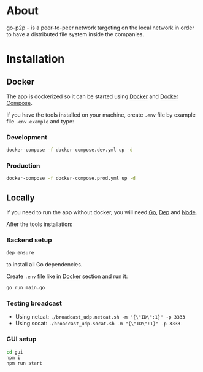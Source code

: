 # About

go-p2p - is a peer-to-peer network targeting on the local network in order to have a distributed file system inside the companies.

# Installation

## Docker

The app is dockerized so it can be started using [Docker](https://docs.docker.com/docker-for-mac/install/) and [Docker Compose](https://docs.docker.com/compose/install/).

If you have the tools installed on your machine, create `.env` file by example file `.env.example` and type:

### Development

```sh
docker-compose -f docker-compose.dev.yml up -d
```

### Production

```sh
docker-compose -f docker-compose.prod.yml up -d
```

## Locally

If you need to run the app without docker, you will need [Go](https://golang.org/doc/install), [Dep](https://golang.github.io/dep/) and [Node](https://nodejs.org/en/download/).

After the tools installation:

### Backend setup

```sh
dep ensure
```

to install all Go dependencies.

Create `.env` file like in [Docker](##Docker) section and run it:

```sh
go run main.go
```

### Testing broadcast

* Using netcat: ```./broadcast_udp.netcat.sh -m "{\"ID\":1}" -p 3333```
* Using socat: ```./broadcast_udp.socat.sh -m "{\"ID\":1}" -p 3333```

### GUI setup

```sh
cd gui
npm i
npm run start
```
